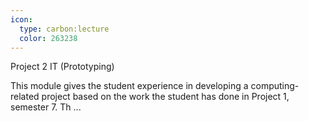 ```yaml
---
icon:
  type: carbon:lecture
  color: 263238
---
```

Project 2 IT (Prototyping)

This module gives the student experience in developing a computing-related project based on the work the student has done in Project 1, semester 7. Th ... 
